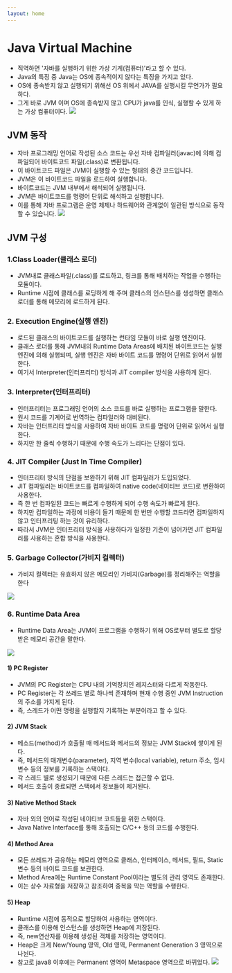```yaml
---
layout: home
---
```


# Java Virtual Machine
- 직역하면 '자바를 실행하기 위한 가상 기계(컴퓨터)'라고 할 수 있다.
- Java의 특징 중 Java는 OS에 종속적이지 않다는 특징을 가지고 있다.
- OS에 종속받지 않고 실행되기 위해선 OS 위에서 JAVA를 실행시킬 무언가가 필요하다.
- 그게 바로 JVM 이며 OS에 종속받지 않고 CPU가 java를 인식, 실행할 수 있게 하는 가상 컴퓨터이다.
![](./img/jvm.png)


## JVM 동작
- 자바 프로그래밍 언어로 작성된 소스 코드는 우선 자바 컴파일러(javac)에 의해 컴파일되어 바이트코드 파일(.class)로 변환됩니다. 
- 이 바이트코드 파일은 JVM이 실행할 수 있는 형태의 중간 코드입니다.
- JVM은 이 바이트코드 파일을 로드하여 실행합니다. 
- 바이트코드는 JVM 내부에서 해석되어 실행됩니다. 
- JVM은 바이트코드를 명령어 단위로 해석하고 실행합니다. 
- 이를 통해 자바 프로그램은 운영 체제나 하드웨어와 관계없이 일관된 방식으로 동작할 수 있습니다.
![](./img/jvm1.png)


## JVM 구성

### 1.Class Loader(클래스 로더)
- JVM내로 클래스파일(.class)를 로드하고, 링크를 통해 배치하는 작업을 수행하는 모듈이다. 
- Runtime 시점에 클래스를 로딩하게 해 주며 클래스의 인스턴스를 생성하면 클래스 로더를 통해 메모리에 로드하게 된다.

### 2. Execution Engine(실행 엔진)
- 로드된 클래스의 바이트코드를 실행하는 런타임 모듈이 바로 실행 엔진이다. 
- 클래스 로더를 통해 JVM내의 Runtime Data Areas에 배치된 바이트코드는 실행 엔진에 의해 실행되며, 실행 엔진은 자바 바이트 코드를 명령어 단위로 읽어서 실행한다. 
- 여기서 Interpreter(인터프리터) 방식과 JIT compiler 방식을 사용하게 된다.

### 3. Interpreter(인터프리터)
- 인터프리터는 프로그래밍 언어의 소스 코드를 바로 실행하는 프로그램을 말한다. 
- 원시 코드를 기계어로 번역하는 컴파일러와 대비된다. 
- 자바는 인터프리터 방식을 사용하여 자바 바이트 코드를 명령어 단위로 읽어서 실행한다. 
- 하지만 한 줄씩 수행하기 때문에 수행 속도가 느리다는 단점이 있다.

### 4. JIT Compiler (Just In Time Compiler)
- 인터프리터 방식의 단점을 보완하기 위해 JIT 컴파일러가 도입되었다. 
- JIT 컴파일러는 바이트코드를 컴파일하여 native code(네이티브 코드)로 변환하여 사용한다. 
- 즉 한 번 컴파일된 코드는 빠르게 수행하게 되어 수행 속도가 빠르게 된다. 
- 하지만 컴파일하는 과정에 비용이 들기 때문에  한 번만 수행할 코드라면 컴파일하지 않고 인터프리팅 하는 것이 유리하다. 
- 따라서 JVM은 인터프리터 방식을 사용하다가 일정한 기준이 넘어가면 JIT 컴파일러를 사용하는 혼합 방식을 사용한다. 

### 5. Garbage Collector(가비지 컬렉터)
- 가비지 컬렉터는 유효하지 않은 메모리인 가비지(Garbage)를 정리해주는 역할을 한다

![](./img/jvm2.png)


### 6. Runtime Data Area
- Runtime Data Area는 JVM이 프로그램을 수행하기 위해 OS로부터 별도로 할당받은 메모리 공간을 말한다. 

![](./img/jvm3.png)

#### 1) PC Register
- JVM의 PC Register는 CPU 내의 기억장치인 레지스터와 다르게 작동한다. 
- PC Register는 각 쓰레드 별로 하나씩 존재하며 현재 수행 중인 JVM Instruction의 주소를 가지게 된다. 
- 즉, 스레드가 어떤 명령을 실행할지 기록하는 부분이라고 할 수 있다. 

 

#### 2) JVM Stack
- 메소드(method)가 호출될 때 메서드와 메서드의 정보는 JVM Stack에 쌓이게 된다. 
- 즉, 메서드의 매개변수(parameter), 지역 변수(local variable), return 주소, 임시 변수 등의 정보를 기록하는 스택이다. 
- 각 스레드 별로 생성되기 때문에 다른 스레드는 접근할 수 없다. 
- 메서드 호출이 종료되면 스택에서 정보들이 제거된다. 

 
#### 3) Native Method Stack
- 자바 외의 언어로 작성된 네이티브 코드들을 위한 스택이다. 
- Java Native Interface를 통해 호출되는 C/C++ 등의 코드를 수행한다. 

 
#### 4) Method Area
- 모든 쓰레드가 공유하는 메모리 영역으로 클래스, 인터페이스, 메서드, 필드, Static 변수 등의 바이트 코드를 보관한다. 
- Method Area에는 Runtime Constant Pool이라는 별도의 관리 영역도 존재한다. 
- 이는 상수 자료형을 저장하고 참조하여 중복을 막는 역할을 수행한다. 

 
#### 5) Heap
- Runtime 시점에 동적으로 할당하여 사용하는 영역이다. 
- 클래스를 이용해 인스턴스를 생성하면 Heap에 저장된다. 
- 즉, new연산자를 이용해 생성된 객체를 저장하는 영역이다. 
- Heap은 크게 New/Young 영역, Old 영역, Permanent Generation 3 영역으로 나뉜다. 
- 참고로 java8 이후에는 Permanent 영역이 Metaspace 영역으로 바뀌었다.
![](./img/jvm4.png)
